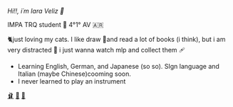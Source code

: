  *Hi!!, i´m Iara Veliz 🥀*
 
 IMPA TRQ student 🚨 4°1° AV 🇦🇷



🐈just loving my cats. I like draw 📖and read a lot of books (i think), but i am very distracted 🎠 i just wanna watch mlp and collect them 🩹

- Learning English, German, and Japanese (so so). SIgn language and Italian (maybe Chinese)cooming soon.
- I never learned to play an instrument

[ 🩰](https://www.youtube.com/watch?v=olWvy0PiLfA&list=RDMM&index=17) [ 🧁](https://www.youtube.com/watch?v=D_7pjeGxob0) [ 🌸](https://www.youtube.com/watch?v=HdC2cB_DZok)
<!---
Veliziara/Veliziara is a ✨ special ✨ repository because its `README.md` (this file) appears on your GitHub profile.
You can click the Preview link to take a look at your changes.
--->
